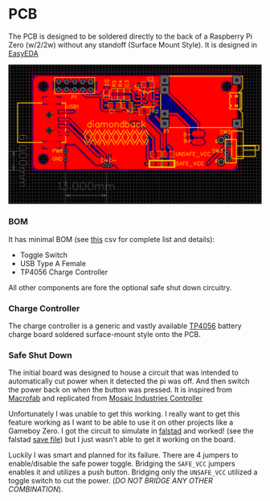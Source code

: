 # PCB

The PCB is designed to be soldered directly to the back of a Raspberry Pi Zero (w/2/2w) without any standoff (Surface Mount Style). It is designed in [EasyEDA](https://easyeda.com/)

![Screenshot](PCBdesignScreenshot.png)

### BOM

It has minimal BOM (see [this](BOM_PCB_hotdrop_2021-08-02.csv) csv for complete list and details):

- Toggle Switch
- USB Type A Female
- TP4056 Charge Controller

All other components are fore the optional safe shut down circuitry.

### Charge Controller

The charge controller is a generic and vastly available [TP4056](https://www.google.com/search?q=tp4056&sxsrf=AOaemvKA5Golv8ZORMAJuqQzeIne3pn4XQ:1642352115592&source=lnms&tbm=isch&sa=X&ved=2ahUKEwiP_Mez3rb1AhValmoFHcQ2ApsQ_AUoAnoECAEQBA&biw=1620&bih=969&dpr=2) battery charge board soldered surface-mount style onto the PCB.

### Safe Shut Down

The initial board was designed to house a circuit that was intended to automatically cut power when it detected the pi was off. And then switch the power back on when the button was pressed. It is inspired from [Macrofab](https://macrofab.com/blog/power-control-product-starting-stopping-electrons/) and replicated from [Mosaic Industries Controller](http://www.mosaic-industries.com/embedded-systems/microcontroller-projects/raspberry-pi/on-off-power-controller)

Unfortunately I was unable to get this working. I really want to get this feature working as I want to be able to use it on other projects like a Gameboy Zero. I got the circuit to simulate in [falstad](https://www.falstad.com/circuit/) and worked! (see the falstad [save file](circuit-20210802-1813.circuitjs.txt)) but I just wasn't able to get it working on the board.

Luckily I was smart and planned for its failure. There are 4 jumpers to enable/disable the safe power toggle. Bridging the `SAFE_VCC` jumpers enables it and utilizes a push button. Bridging only the `UNSAFE_VCC` utilized a toggle switch to cut the power. (_DO NOT BRIDGE ANY OTHER COMBINATION_).
